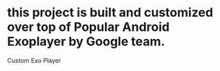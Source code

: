# this project is built and customized over top of Popular Android Exoplayer by Google team.

Custom Exo Player